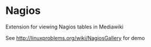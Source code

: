 # Nagios
Extension for viewing Nagios tables in Mediawiki

See http://linuxproblems.org/wiki/NagiosGallery for demo
